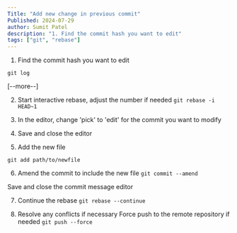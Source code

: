 ```yaml
---
Title: "Add new change in previous commit"
Published: 2024-07-29
author: Sumit Patel
description: "1. Find the commit hash you want to edit"
tags: ["git", "rebase"]
---
```




1. Find the commit hash you want to edit
```
git log 
```
[--more--]

2. Start interactive rebase, adjust the number if needed
```git rebase -i HEAD~1``` 

3. In the editor, change 'pick' to 'edit' for the commit you want to modify
4. Save and close the editor

5. Add the new file
```
git add path/to/newfile 
```

6. Amend the commit to include the new file
```git commit --amend```

Save and close the commit message editor

7. Continue the rebase
```git rebase --continue``` 

8. Resolve any conflicts if necessary
    Force push to the remote repository if needed
```git push --force ```
